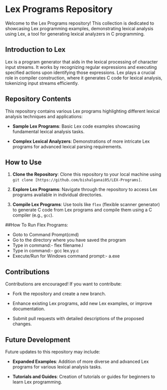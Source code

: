 # Lex Programs Repository

Welcome to the Lex Programs repository! This collection is dedicated to showcasing Lex programming examples, demonstrating lexical analysis using Lex, a tool for generating lexical analyzers in C programming.

## Introduction to Lex

Lex is a program generator that aids in the lexical processing of character input streams. It works by recognizing regular expressions and executing specified actions upon identifying those expressions. Lex plays a crucial role in compiler construction, where it generates C code for lexical analysis, tokenizing input streams efficiently.

## Repository Contents

This repository contains various Lex programs highlighting different lexical analysis techniques and applications:

- **Sample Lex Programs**: Basic Lex code examples showcasing fundamental lexical analysis tasks.
  
- **Complex Lexical Analyzers**: Demonstrations of more intricate Lex programs for advanced lexical parsing requirements.

## How to Use

1. **Clone the Repository**: Clone this repository to your local machine using `git clone [https://github.com/bishalganai05/LEX-Programs]`.
   
2. **Explore Lex Programs**: Navigate through the repository to access Lex programs available in individual directories.
   
3. **Compile Lex Programs**: Use tools like `flex` (flexible scanner generator) to generate C code from Lex programs and compile them using a C compiler (e.g., `gcc`).

##How To Run Flex Programs:

- Goto to Command Prompt(cmd)
- Go to the directory where you have saved the program
- Type in command:-  flex filename.l
- Type in command:- gcc lex.yy.c
- Execute/Run for Windows command prompt:-     a.exe 

## Contributions

Contributions are encouraged! If you want to contribute:

- Fork the repository and create a new branch.
  
- Enhance existing Lex programs, add new Lex examples, or improve documentation.
  
- Submit pull requests with detailed descriptions of the proposed changes.

## Future Development

Future updates to this repository may include:

- **Expanded Examples**: Addition of more diverse and advanced Lex programs for various lexical analysis tasks.
  
- **Tutorials and Guides**: Creation of tutorials or guides for beginners to learn Lex programming.
